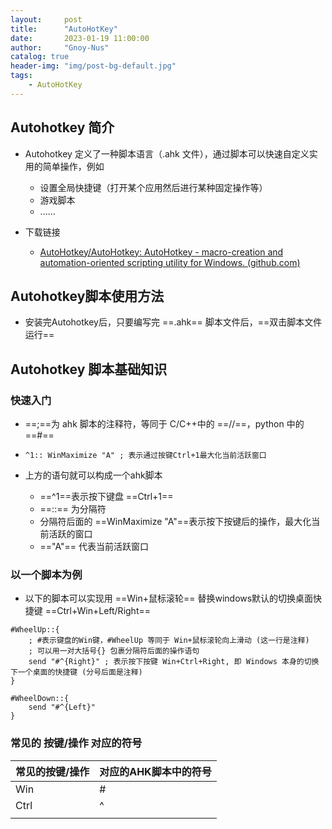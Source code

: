 ```yaml
---
layout:     post
title:      "AutoHotKey"
date:       2023-01-19 11:00:00
author:     "Gnoy-Nus"
catalog: true
header-img: "img/post-bg-default.jpg"
tags:
    - AutoHotKey
---
```


## Autohotkey 简介

- Autohotkey 定义了一种脚本语言（.ahk 文件），通过脚本可以快速自定义实用的简单操作，例如
  - 设置全局快捷键（打开某个应用然后进行某种固定操作等）
  - 游戏脚本
  - ......

- 下载链接
  - [AutoHotkey/AutoHotkey: AutoHotkey - macro-creation and automation-oriented scripting utility for Windows. (github.com)](https://github.com/AutoHotkey/AutoHotkey)


## Autohotkey脚本使用方法

- 安装完Autohotkey后，只要编写完 ==.ahk== 脚本文件后，==双击脚本文件运行==

## Autohotkey 脚本基础知识

### 快速入门

- ==;==为 ahk 脚本的注释符，等同于 C/C++中的 ==//==，python 中的 ==#==

- ```
  ^1:: WinMaximize "A" ; 表示通过按键Ctrl+1最大化当前活跃窗口
  ```

- 上方的语句就可以构成一个ahk脚本

  - ==^1==表示按下键盘 ==Ctrl+1== 
  - ==::== 为分隔符
  - 分隔符后面的 ==WinMaximize "A"==表示按下按键后的操作，最大化当前活跃的窗口
  - =="A"== 代表当前活跃窗口


### 以一个脚本为例

- 以下的脚本可以实现用 ==Win+鼠标滚轮== 替换windows默认的切换桌面快捷键 ==Ctrl+Win+Left/Right==

``` ahk
#WheelUp::{
	; #表示键盘的Win键，#WheelUp 等同于 Win+鼠标滚轮向上滑动 (这一行是注释)
	; 可以用一对大括号{} 包裹分隔符后面的操作语句
	send "#^{Right}" ; 表示按下按键 Win+Ctrl+Right, 即 Windows 本身的切换下一个桌面的快捷键 (分号后面是注释)
}

#WheelDown::{
	send "#^{Left}"
}
```

### 常见的 按键/操作 对应的符号

| 常见的按键/操作 | 对应的AHK脚本中的符号 |
| --------------- | --------------------- |
| Win             | #                     |
| Ctrl            | ^                     |
|                 |                       |
